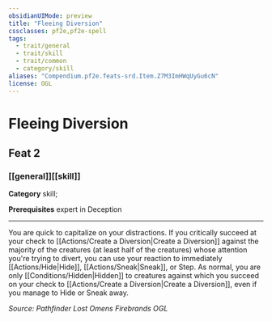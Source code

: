 ```yaml
---
obsidianUIMode: preview
title: "Fleeing Diversion"
cssclasses: pf2e,pf2e-spell
tags:
  - trait/general
  - trait/skill
  - trait/common
  - category/skill
aliases: "Compendium.pf2e.feats-srd.Item.Z7M3ImHWqUyGu6cN"
license: OGL
---
```

# Fleeing Diversion
## Feat 2
### [[general]][[skill]]

**Category** skill; 



**Prerequisites** expert in Deception
* * *
You are quick to capitalize on your distractions. If you critically succeed at your check to [[Actions/Create a Diversion|Create a Diversion]] against the majority of the creatures (at least half of the creatures) whose attention you're trying to divert, you can use your reaction to immediately [[Actions/Hide|Hide]], [[Actions/Sneak|Sneak]], or Step. As normal, you are only [[Conditions/Hidden|Hidden]] to creatures against which you succeed on your check to [[Actions/Create a Diversion|Create a Diversion]], even if you manage to Hide or Sneak away.

*Source: Pathfinder Lost Omens Firebrands*
*OGL*